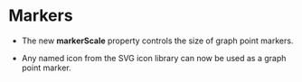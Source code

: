 # Markers

* The new **markerScale** property controls the size of graph point
  markers.

* Any named icon from the SVG icon library can now be used as a graph
  point marker. 
